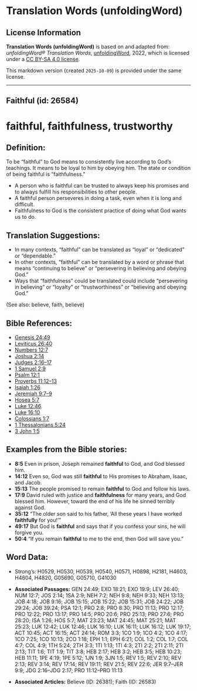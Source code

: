 # Translation Words (unfoldingWord)

## License Information

**Translation Words (unfoldingWord)** is based on and adapted from: _unfoldingWord® Translation Words_, [unfoldingWord](https://unfoldingword.org/utw), 2022, which is licensed under a [CC BY-SA 4.0 license](https://creativecommons.org/licenses/by-sa/4.0/legalcode.en).

This markdown version (created `2025-10-09`) is provided under the same license.



--------------------------------

## Faithful (id: 26584)

faithful, faithfulness, trustworthy
===================================

Definition:
-----------

To be “faithful” to God means to consistently live according to God’s teachings. It means to be loyal to him by obeying him. The state or condition of being faithful is “faithfulness.”

* A person who is faithful can be trusted to always keep his promises and to always fulfill his responsibilities to other people.
* A faithful person perseveres in doing a task, even when it is long and difficult.
* Faithfulness to God is the consistent practice of doing what God wants us to do.

Translation Suggestions:
------------------------

* In many contexts, “faithful” can be translated as “loyal” or “dedicated” or “dependable.”
* In other contexts, “faithful” can be translated by a word or phrase that means “continuing to believe” or “persevering in believing and obeying God.”
* Ways that “faithfulness” could be translated could include “persevering in believing” or “loyalty” or “trustworthiness” or “believing and obeying God.”

(See also: believe, faith, believe)

Bible References:
-----------------

* [Genesis 24:49](https://ref.ly/Gen24:49)
* [Leviticus 26:40](https://ref.ly/Lev26:40)
* [Numbers 12:7](https://ref.ly/Num12:7)
* [Joshua 2:14](https://ref.ly/Josh2:14)
* [Judges 2:16–17](https://ref.ly/Judg2:16-Judg2:17)
* [1 Samuel 2:9](https://ref.ly/1Sam2:9)
* [Psalm 12:1](https://ref.ly/Ps12:1)
* [Proverbs 11:12–13](https://ref.ly/Prov11:12-Prov11:13)
* [Isaiah 1:26](https://ref.ly/Isa1:26)
* [Jeremiah 9:7–9](https://ref.ly/Jer9:7-Jer9:9)
* [Hosea 5:7](https://ref.ly/Hos5:7)
* [Luke 12:46](https://ref.ly/Luke12:46)
* [Luke 16:10](https://ref.ly/Luke16:10)
* [Colossians 1:7](https://ref.ly/Col1:7)
* [1 Thessalonians 5:24](https://ref.ly/1Thess5:24)
* [3 John 1:5](https://ref.ly/3John1:5)

Examples from the Bible stories:
--------------------------------

* **8:5** Even in prison, Joseph remained **faithful** to God, and God blessed him.
* **14:12** Even so, God was still **faithful** to His promises to Abraham, Isaac, and Jacob.
* **15:13** The people promised to remain **faithful** to God and follow his laws.
* **17:9** David ruled with justice and **faithfulness** for many years, and God blessed him. However, toward the end of his life he sinned terribly against God.
* **35:12** “The older son said to his father, ‘All these years I have worked **faithfully** for you!’”
* **49:17** But God is **faithful** and says that if you confess your sins, he will forgive you.
* **50:4** “If you remain **faithful** to me to the end, then God will save you.”

Word Data:
----------

* Strong’s: H0529, H0530, H0539, H0540, H0571, H0898, H2181, H4603, H4604, H4820, G05690, G05710, G41030

* **Associated Passages:** GEN 24:49; EXO 18:21; EXO 19:9; LEV 26:40; NUM 12:7; JOS 2:14; 1SA 2:9; NEH 7:2; NEH 9:8; NEH 9:33; NEH 13:13; JOB 4:18; JOB 9:16; JOB 15:15; JOB 15:22; JOB 15:31; JOB 24:22; JOB 29:24; JOB 39:24; PSA 12:1; PRO 2:8; PRO 8:30; PRO 11:13; PRO 12:17; PRO 12:22; PRO 13:17; PRO 14:5; PRO 20:6; PRO 25:13; PRO 27:6; PRO 28:20; ISA 1:26; HOS 5:7; MAT 23:23; MAT 24:45; MAT 25:21; MAT 25:23; LUK 12:42; LUK 12:46; LUK 16:10; LUK 16:11; LUK 16:12; LUK 19:17; ACT 10:45; ACT 16:15; ACT 24:14; ROM 3:3; 1CO 1:9; 1CO 4:2; 1CO 4:17; 1CO 7:25; 1CO 10:13; 2CO 1:18; EPH 1:1; EPH 6:21; COL 1:2; COL 1:7; COL 4:7; COL 4:9; 1TH 5:24; 2TH 3:3; 1TI 1:13; 1TI 4:3; 2TI 2:2; 2TI 2:11; 2TI 2:13; TIT 1:6; TIT 1:9; TIT 3:8; HEB 2:17; HEB 3:2; HEB 3:5; HEB 10:23; HEB 11:11; 1PE 4:19; 1PE 5:12; 1JN 1:9; 3JN 1:5; REV 1:5; REV 2:10; REV 2:13; REV 3:14; REV 17:14; REV 19:11; REV 21:5; REV 22:6; JER 9:7–JER 9:9; JDG 2:16–JDG 2:17; PRO 11:12–PRO 11:13
* **Associated Articles:** Believe (ID: 26381); Faith (ID: 26583)

